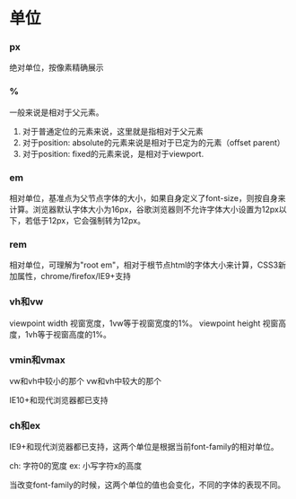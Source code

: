 # 单位

### px

绝对单位，按像素精确展示

### %

一般来说是相对于父元素。

1. 对于普通定位的元素来说，这里就是指相对于父元素
2. 对于position: absolute的元素来说是相对于已定为的元素（offset parent）
3. 对于position: fixed的元素来说，是相对于viewport.

### em

相对单位，基准点为父节点字体的大小，如果自身定义了font-size，则按自身来计算。浏览器默认字体大小为16px，谷歌浏览器则不允许字体大小设置为12px以下，若低于12px，它会强制转为12px。

###  rem

相对单位，可理解为"root em"，相对于根节点html的字体大小来计算，CSS3新加属性，chrome/firefox/IE9+支持

### vh和vw

viewpoint width 视窗宽度，1vw等于视窗宽度的1%。
viewpoint height 视窗高度，1vh等于视窗高度的1%。

### vmin和vmax

vw和vh中较小的那个
vw和vh中较大的那个

IE10+和现代浏览器都已支持

### ch和ex

IE9+和现代浏览器都已支持，这两个单位是根据当前font-family的相对单位。

ch: 字符0的宽度
ex: 小写字符x的高度

当改变font-family的时候，这两个单位的值也会变化，不同的字体的表现不同。



